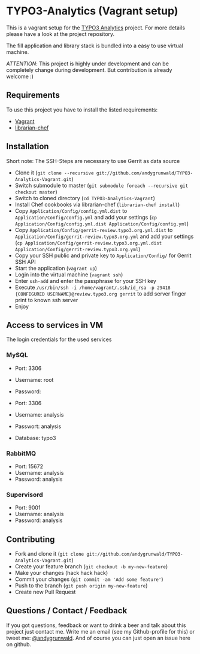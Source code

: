 # TYPO3-Analytics (Vagrant setup)

This is a vagrant setup for the [TYPO3 Analytics](https://github.com/andygrunwald/TYPO3-Analytics) project. For more details please have a look at the project repository.

The fill application and library stack is bundled into a easy to use virtual machine.

*ATTENTION*: This project is highly under development and can be completely change during development. But contribution is already welcome :)

## Requirements

To use this project you have to install the listed requirements:

* [Vagrant](http://www.vagrantup.com/)
* [librarian-chef](https://github.com/applicationsonline/librarian-chef)

## Installation

Short note: The SSH-Steps are necessary to use Gerrit as data source

* Clone it (`git clone --recursive git://github.com/andygrunwald/TYPO3-Analytics-Vagrant.git`)
* Switch submodule to master (`git submodule foreach --recursive git checkout master`)
* Switch to cloned directory (`cd TYPO3-Analytics-Vagrant`)
* Install Chef cookbooks via librarian-chef (`librarian-chef install`)
* Copy `Application/Config/config.yml.dist` to `Application/Config/config.yml` and add your settings (`cp Application/Config/config.yml.dist Application/Config/config.yml`)
* Copy `Application/Config/gerrit-review.typo3.org.yml.dist` to `Application/Config/gerrit-review.typo3.org.yml` and add your settings (`cp Application/Config/gerrit-review.typo3.org.yml.dist Application/Config/gerrit-review.typo3.org.yml`)
* Copy your SSH public and private key to `Application/Config/` for Gerrit SSH API
* Start the application (`vagrant up`)
* Login into the virtual machine (`vagrant ssh`)
* Enter `ssh-add` and enter the passphrase for your SSH key
* Execute `/usr/bin/ssh -i /home/vagrant/.ssh/id_rsa -p 29418 {CONFIGURED USERNAME}@review.typo3.org gerrit` to add server finger print to known ssh server
* Enjoy

## Access to services in VM

The login credentials for the used services

### MySQL

* Port: 3306
* Username: root
* Password:

* Port: 3306
* Username: analysis
* Passwort: analysis
* Database: typo3

### RabbitMQ

* Port: 15672
* Username: analysis
* Password: analysis

### Supervisord

* Port: 9001
* Username: analysis
* Password: analysis

## Contributing

* Fork and clone it (`git clone git://github.com/andygrunwald/TYPO3-Analytics-Vagrant.git`)
* Create your feature branch (`git checkout -b my-new-feature`)
* Make your changes (hack hack hack)
* Commit your changes (`git commit -am 'Add some feature'`)
* Push to the branch (`git push origin my-new-feature`)
* Create new Pull Request

## Questions / Contact / Feedback

If you got questions, feedback or want to drink a beer and talk about this project just contact me.
Write me an email (see my Github-profile for this) or tweet me: [@andygrunwald](http://twitter.com/andygrunwald).
And of course you can just open an issue here on github.